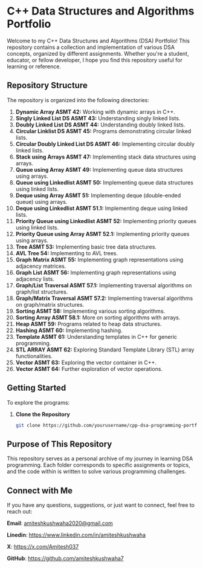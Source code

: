 # C++ Data Structures and Algorithms Portfolio

Welcome to my C++ Data Structures and Algorithms (DSA) Portfolio! This repository contains a collection and implementation of various DSA concepts, organized by different assignments. Whether you're a student, educator, or fellow developer, I hope you find this repository useful for learning or reference.

## Repository Structure

The repository is organized into the following directories:

1. **Dynamic Array ASMT 42:** Working with dynamic arrays in C++.
2. **Singly Linked List DS ASMT 43:** Understanding singly linked lists.
3. **Doubly Linked List DS ASMT 44:** Understanding doubly linked lists.
4. **Circular Linklist DS ASMT 45:** Programs demonstrating circular linked lists.
5. **Circular Doubly Linked List DS ASMT 46:** Implementing circular doubly linked lists.
6. **Stack using Arrays ASMT 47:** Implementing stack data structures using arrays.
7. **Queue using Array ASMT 49:** Implementing queue data structures using arrays.
8. **Queue using Linkedlist ASMT 50:** Implementing queue data structures using linked lists.
9. **Deque using Array ASMT 51:** Implementing deque (double-ended queue) using arrays.
10. **Deque using Linkedlist ASMT 51.1:** Implementing deque using linked lists.
11. **Priority Queue using Linkedlist ASMT 52:** Implementing priority queues using linked lists.
12. **Priority Queue using Array ASMT 52.1:** Implementing priority queues using arrays.
13. **Tree ASMT 53:** Implementing basic tree data structures.
14. **AVL Tree 54:** Implementing to AVL trees.
15. **Graph Matrix ASMT 55:** Implementing graph representations using adjacency matrices.
16. **Graph List ASMT 56:** Implementing graph representations using adjacency lists.
17. **Graph/List Traversal ASMT 57.1:** Implementing traversal algorithms on graph/list structures.
18. **Graph/Matrix Traversal ASMT 57.2:** Implementing traversal algorithms on graph/matrix structures.
19. **Sorting ASMT 58:** Implementing various sorting algorithms.
20. **Sorting Array ASMT 58.1:** More on sorting algorithms with arrays.
21. **Heap ASMT 59:** Programs related to heap data structures.
22. **Hashing ASMT 60:** Implementing hashing.
23. **Template ASMT 61:** Understanding templates in C++ for generic programming.
24. **STL ARRAY ASMT 62:** Exploring Standard Template Library (STL) array functionalities.
25. **Vector ASMT 63:** Exploring the vector container in C++.
26. **Vector ASMT 64:** Further exploration of vector operations.

## Getting Started

To explore the programs:

1. **Clone the Repository**  
   ```bash
   git clone https://github.com/yourusername/cpp-dsa-programming-portfolio.git


## Purpose of This Repository
This repository serves as a personal archive of my journey in learning DSA programming. Each folder corresponds to specific assignments or topics, and the code within is written to solve various programming challenges.

 ## Connect with Me
 If you have any questions, suggestions, or just want to connect, feel free to reach out:

**Email**: amiteshkushwaha2020@gmail.com

**Linedin**: https://www.linkedin.com/in/amiteshkushwaha

**X**: https://x.com/Amitesh037

**GitHub**: https://github.com/amiteshkushwaha7
   
